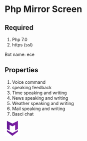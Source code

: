 # Php Mirror Screen
## Required
1. Php 7.0
2. https (ssl)

Bot name: ece

## Properties
1. Voice command
2. speaking feedback
3. Time speaking and writing
4. News  speaking and writing
5. Weather speaking and writing
6. Mail speaking and writing
7. Basci chat

![alt text][logo]

[logo]: https://github.com/adam-p/markdown-here/raw/master/src/common/images/icon48.png "Logo Title Text 2"
[logo]: https://i.hizliresim.com/PD7Lod.png "Logo Title Text 2"
[logo]: https://i.hizliresim.com/g6P3A0.png "Logo Title Text 2"
[logo]: https://i.hizliresim.com/9NYJ5Z.png "Logo Title Text 2"
